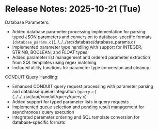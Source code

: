 # Release Notes: 2025-10-21 (Tue)

Database Parameters:

- Added database parameter processing implementation for parsing typed JSON parameters and conversion to database-specific formats `[database_params.c]`(../../../src/database/database_params.c)
- Implemented parameter type handling with support for INTEGER, STRING, BOOLEAN, and FLOAT types
- Added parameter list management and ordered parameter extraction from SQL templates using regex matching
- Included utility functions for parameter type conversion and cleanup

CONDUIT Query Handling:

- Enhanced CONDUIT query request processing with parameter parsing and database queue integration `[query.c]`(../../../src/api/conduit/query/query.c)
- Added support for typed parameter lists in query requests
- Implemented queue selection and pending result management for asynchronous query execution
- Integrated parameter ordering and SQL template conversion for database-specific formats